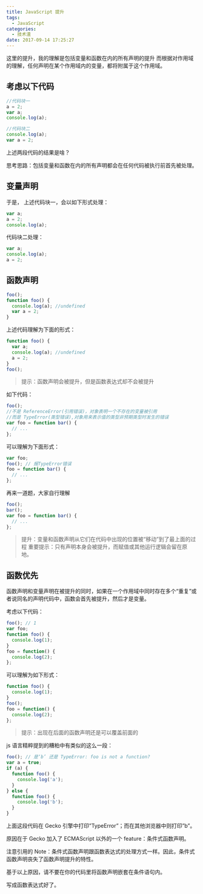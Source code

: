 ```yaml
---
title: JavaScript 提升
tags:
  - JavaScript
categories:
  - 技术渣
date: 2017-09-14 17:25:27
---
```


这里的提升，我的理解是包括变量和函数在内的所有声明的提升
而根据对作用域的理解，任何声明在某个作用域内的变量，都将附属于这个作用域。

## 考虑以下代码

```javascript
//代码块一
a = 2;
var a;
console.log(a);

//代码块二
console.log(a);
var a = 2;
```

上述两段代码的结果是啥？

思考思路：包括变量和函数在内的所有声明都会在任何代码被执行前首先被处理。

## 变量声明

于是， 上述代码块一，会以如下形式处理：

```javascript
var a;
a = 2;
console.log(a);
```

代码块二处理：

```javascript
var a;
console.log(a);
a = 2;
```

## 函数声明

```javascript
foo();
function foo() {
  console.log(a); //undefined
  var a = 2;
}
```

<!-- more -->

上述代码理解为下面的形式：

```javascript
function foo() {
  var a;
  console.log(a); //undefined
  a = 2;
}
foo();
```

> 提示：函数声明会被提升，但是函数表达式却不会被提升

如下代码：

```javascript
foo();
//不是 ReferenceError(引用错误)，对象表明一个不存在的变量被引用
//而是 TypeError(类型错误),对象用来表示值的类型非预期类型时发生的错误
var foo = function bar() {
  // ...
};
```

可以理解为下面形式：

```javascript
var foo;
foo(); // 报TypeError错误
foo = function bar() {
  // ...
};
```

再来一道题，大家自行理解

```javascript
foo();
bar();
var foo = function bar() {
  // ...
};
```

> 提升：变量和函数声明从它们在代码中出现的位置被“移动”到了最上面的过程
> 重要提示：只有声明本身会被提升，而赋值或其他运行逻辑会留在原地。

## 函数优先

函数声明和变量声明在被提升的同时，如果在一个作用域中同时存在多个“重复”或者说同名的声明代码中，函数会首先被提升，然后才是变量。

考虑以下代码：

```javascript
foo(); // 1
var foo;
function foo() {
  console.log(1);
}
foo = function() {
  console.log(2);
};
```

可以理解为如下形式：

```javascript
function foo() {
  console.log(1);
}
foo();
foo = function() {
  console.log(2);
};
```

> 提示：出现在后面的函数声明还是可以覆盖前面的

js 语言精粹提到的糟粕中有类似的这么一段：

```javascript
foo(); // 是‘b’ 还是 TypeError: foo is not a function?
var a = true;
if (a) {
  function foo() {
    console.log('a');
  }
} else {
  function foo() {
    console.log('b');
  }
}
```

上面这段代码在 Gecko 引擎中打印”TypeError”；而在其他浏览器中则打印”b”。

原因在于 Gecko 加入了 ECMAScript 以外的一个 feature：条件式函数声明。

注意引用的 Note：条件式函数声明跟函数表达式的处理方式一样。因此，条件式函数声明丧失了函数声明提升的特性。

基于以上原因，请不要在你的代码里将函数声明嵌套在条件语句内。

写成函数表达式好了。
